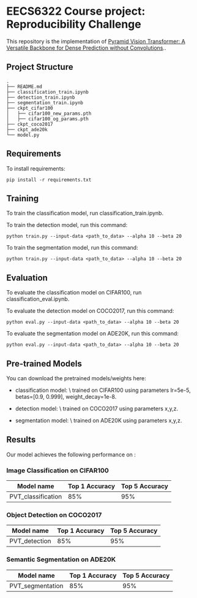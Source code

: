 # EECS6322 Course project: Reproducibility Challenge

This repository is the implementation of [Pyramid Vision Transformer: A Versatile Backbone for Dense Prediction without Convolutions](https://arxiv.org/abs/2102.12122).. 

## Project Structure


```
.
├── README.md
├── classification_train.ipynb
├── detection_train.ipynb
├── segmentation_train.ipynb
├── ckpt_cifar100
│   ├── cifar100_new_params.pth
│   ├── cifar100_og_params.pth
├── ckpt_coco2017
├── ckpt_ade20k
└── model.py
```

## Requirements

To install requirements:

```setup
pip install -r requirements.txt
```

## Training

To train the classification model, run classification_train.ipynb.

To train the detection model, run this command:

```train
python train.py --input-data <path_to_data> --alpha 10 --beta 20
```

To train the segmentation model, run this command:

```train
python train.py --input-data <path_to_data> --alpha 10 --beta 20
```

## Evaluation

To evaluate the classification model on CIFAR100, run classification_eval.ipynb.

To evaluate the detection model on COCO2017, run this command:

```eval
python eval.py --input-data <path_to_data> --alpha 10 --beta 20
```

To evaluate the segmentation model on ADE20K, run this command:

```eval
python eval.py --input-data <path_to_data> --alpha 10 --beta 20
```

## Pre-trained Models

You can download the pretrained models/weights here:

- classification model: <path to file> \\
  trained on CIFAR100 using parameters lr=5e-5, betas=[0.9, 0.999], weight_decay=1e-8.

- detection model: <path to file> \\
  trained on COCO2017 using parameters x,y,z.
  
- segmentation model: <path to file> \\
  trained on ADE20K using parameters x,y,z. 

## Results

Our model achieves the following performance on :

### Image Classification on CIFAR100

| Model name         | Top 1 Accuracy  | Top 5 Accuracy |
| ------------------ |---------------- | -------------- |
| PVT_classification |     85%         |      95%       |

### Object Detection on COCO2017

| Model name         | Top 1 Accuracy  | Top 5 Accuracy |
| ------------------ |---------------- | -------------- |
| PVT_detection      |     85%         |      95%       |

### Semantic Segmentation on ADE20K

| Model name         | Top 1 Accuracy  | Top 5 Accuracy |
| ------------------ |---------------- | -------------- |
| PVT_segmentation   |     85%         |      95%       |
